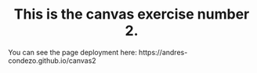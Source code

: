 <h1 align=center>This is the canvas exercise number 2.</h1>
You can see the page deployment here: https://andres-condezo.github.io/canvas2
